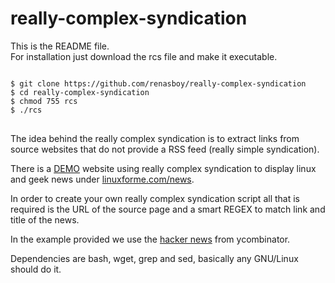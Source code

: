 really-complex-syndication
==========================

This is the README file.<br/>
For installation just download the rcs file and make it executable.<br/>

<pre>
<code>
$ git clone https://github.com/renasboy/really-complex-syndication
$ cd really-complex-syndication
$ chmod 755 rcs
$ ./rcs
</code>
</pre>

The idea behind the really complex syndication is to extract links from source
websites that do not provide a RSS feed (really simple syndication).<br/>

There is a [DEMO](http://www.linuxforme.com/news) website using really complex syndication to display linux and
geek news under [linuxforme.com/news](http://www.linuxforme.com/news).<br/>

In order to create your own really complex syndication script all that is required
is the URL of the source page and a smart REGEX to match link and title of the news.<br/>

In the example provided we use the [hacker news](http://news.ycombinator.com) from ycombinator.<br/>

Dependencies are bash, wget, grep and sed, basically any GNU/Linux should do it.
